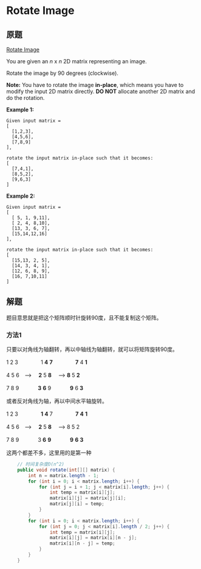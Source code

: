 # Rotate Image

## 原题

[Rotate Image](https://leetcode.com/explore/interview/card/top-interview-questions-easy/92/array/770/)

You are given an *n* x *n* 2D matrix representing an image.

Rotate the image by 90 degrees (clockwise).

**Note:**
You have to rotate the image **in-place**, which means you have to modify the input 2D matrix directly. **DO NOT** allocate another 2D matrix and do the rotation.

**Example 1:**

```
Given input matrix = 
[
  [1,2,3],
  [4,5,6],
  [7,8,9]
],

rotate the input matrix in-place such that it becomes:
[
  [7,4,1],
  [8,5,2],
  [9,6,3]
]
```

**Example 2:**

```
Given input matrix =
[
  [ 5, 1, 9,11],
  [ 2, 4, 8,10],
  [13, 3, 6, 7],
  [15,14,12,16]
], 

rotate the input matrix in-place such that it becomes:
[
  [15,13, 2, 5],
  [14, 3, 4, 1],
  [12, 6, 8, 9],
  [16, 7,10,11]
]
```

## 解题

题目意思就是把这个矩阵顺时针旋转90度，且不能复制这个矩阵。

### 方法1

只要以对角线为轴翻转，再以中轴线为轴翻转，就可以将矩阵旋转90度。

1  2  3　　　 　1  **4**  **7**　　　　  **7**  4  **1**

4  5  6　-->　    **2**  5  **8**　 -->        **8**  5  **2**

7  8  9 　　　    **3**  **6**  9　　   　   **9**  6  **3**

或者反对角线为轴，再以中间水平轴旋转。

1  2  3　　　 　**1**  **4**  7　　　　  **7**  **4**  **1**

4  5  6　-->　    **2**  5  **8**　 -->        8  5  2

7  8  9 　　　    3  **6**  **9**　　   　   **9**  **6**  **3**

这两个都差不多，这里用的是第一种

```java
    // 时间复杂度O(n^2)
    public void rotate(int[][] matrix) {
        int n = matrix.length - 1;
        for (int i = 0; i < matrix.length; i++) {
            for (int j = i + 1; j < matrix[i].length; j++) {
                int temp = matrix[i][j];
                matrix[i][j] = matrix[j][i];
                matrix[j][i] = temp;
            }
        }
        for (int i = 0; i < matrix.length; i++) {
            for (int j = 0; j < matrix[i].length / 2; j++) {
                int temp = matrix[i][j];
                matrix[i][j] = matrix[i][n - j];
                matrix[i][n - j] = temp;
            }
        }
    }
```
